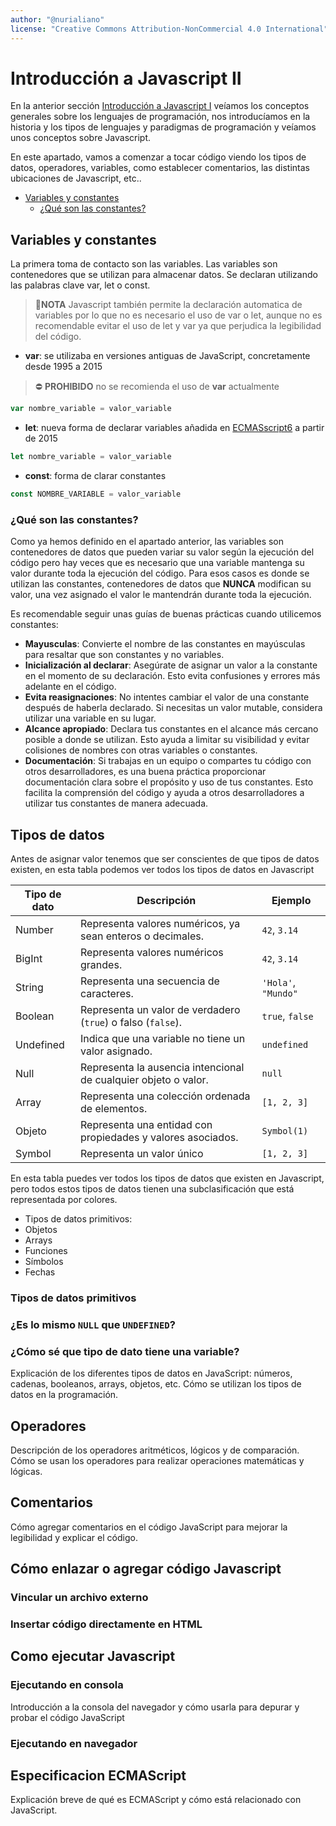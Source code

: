 ```yaml
---
author: "@nurialiano"
license: "Creative Commons Attribution-NonCommercial 4.0 International"
---
```


# Introducción a Javascript II

En la anterior sección [Introducción a Javascript I](./00_introduccion.md) veíamos los conceptos generales sobre los lenguajes de programación, nos introducíamos en la historia y los tipos de lenguajes y paradigmas de programación y veíamos unos conceptos sobre Javascript.

En este apartado, vamos a comenzar a tocar código viendo los tipos de datos, operadores, variables, como establecer comentarios, las distintas ubicaciones de Javascript, etc..

- [Variables y constantes](#variables-y-constantes)
  - [¿Qué son las constantes?](#qué-son-las-constantes)


## Variables y constantes

La primera toma de contacto son las variables. Las variables son contenedores que se utilizan para almacenar datos. Se declaran utilizando las palabras clave var, let o const.

>:pencil:**NOTA** Javascript también permite la declaración automatica de variables por lo que no es necesario el uso de var o let, aunque no es recomendable evitar el uso de let y var ya que perjudica la legibilidad del código.

- **var**: se utilizaba en versiones antiguas de JavaScript, concretamente desde 1995 a 2015

> :no_entry: **PROHIBIDO** no se recomienda el uso de **var** actualmente

~~~js
var nombre_variable = valor_variable
~~~

- **let**: nueva forma de declarar variables añadida en [ECMASscript6](#especificacion-ecmascript) a partir de 2015

~~~js
let nombre_variable = valor_variable
~~~

- **const**: forma de clarar constantes

~~~js
const NOMBRE_VARIABLE = valor_variable
~~~

### ¿Qué son las constantes?

Como ya hemos definido en el apartado anterior, las variables son contenedores de datos que pueden variar su valor según la ejecución del código pero hay veces que es necesario que una variable mantenga su valor durante toda la ejecución del código. Para esos casos es donde se utilizan las constantes, contenedores de datos que **NUNCA** modifican su valor, una vez asignado el valor le mantendrán durante toda la ejecución.

Es recomendable seguir unas guías de buenas prácticas cuando utilicemos constantes:

- **Mayusculas**: Convierte el nombre de las constantes en mayúsculas para resaltar que son constantes y no variables.
- **Inicialización al declarar**: Asegúrate de asignar un valor a la constante en el momento de su declaración. Esto evita confusiones y errores más adelante en el código. 
- **Evita reasignaciones**: No intentes cambiar el valor de una constante después de haberla declarado. Si necesitas un valor mutable, considera utilizar una variable en su lugar.
- **Alcance apropiado**: Declara tus constantes en el alcance más cercano posible a donde se utilizan. Esto ayuda a limitar su visibilidad y evitar colisiones de nombres con otras variables o constantes.
- **Documentación**: Si trabajas en un equipo o compartes tu código con otros desarrolladores, es una buena práctica proporcionar documentación clara sobre el propósito y uso de tus constantes. Esto facilita la comprensión del código y ayuda a otros desarrolladores a utilizar tus constantes de manera adecuada.

## Tipos de datos

Antes de asignar valor tenemos que ser conscientes de que tipos de datos existen, en esta tabla podemos ver todos los tipos de datos en Javascript

| Tipo de dato   | Descripción                                                      | Ejemplo                     |
| -------------- | ---------------------------------------------------------------- | --------------------------- |
| Number         | Representa valores numéricos, ya sean enteros o decimales.       | `42`, `3.14`                |
| BigInt         | Representa valores numéricos grandes.                            | `42`, `3.14`                |
| String         | Representa una secuencia de caracteres.                          | `'Hola'`, `"Mundo"`         |
| Boolean        | Representa un valor de verdadero (`true`) o falso (`false`).     | `true`, `false`             |
| Undefined      | Indica que una variable no tiene un valor asignado.              | `undefined`                 |
| Null           | Representa la ausencia intencional de cualquier objeto o valor.  | `null`                      |
| Array          | Representa una colección ordenada de elementos.                  | `[1, 2, 3]`                 |
| Objeto         | Representa una entidad con propiedades y valores asociados.      | `Symbol(1)`                 |
| Symbol         | Representa un valor único                                        | `[1, 2, 3]`                 |

En esta tabla puedes ver todos los tipos de datos que existen en Javascript, pero todos estos tipos de datos tienen una subclasificación que está representada por colores. 

- Tipos de datos primitivos: 
- Objetos
- Arrays
- Funciones
- Símbolos
- Fechas




### Tipos de datos primitivos

### ¿Es lo mismo `NULL` que `UNDEFINED`?

### ¿Cómo sé que tipo de dato tiene una variable?


Explicación de los diferentes tipos de datos en JavaScript: números, cadenas, booleanos, arrays, objetos, etc.
Cómo se utilizan los tipos de datos en la programación.

## Operadores

Descripción de los operadores aritméticos, lógicos y de comparación.
Cómo se usan los operadores para realizar operaciones matemáticas y lógicas.

## Comentarios

Cómo agregar comentarios en el código JavaScript para mejorar la legibilidad y explicar el código.

## Cómo enlazar o agregar código Javascript

### Vincular un archivo externo

### Insertar código directamente en HTML

## Como ejecutar Javascript

### Ejecutando en consola

Introducción a la consola del navegador y cómo usarla para depurar y probar el código JavaScript

### Ejecutando en navegador

## Especificacion ECMAScript

Explicación breve de qué es ECMAScript y cómo está relacionado con JavaScript.
